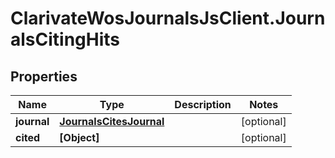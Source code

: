 # ClarivateWosJournalsJsClient.JournalsCitingHits

## Properties

Name | Type | Description | Notes
------------ | ------------- | ------------- | -------------
**journal** | [**JournalsCitesJournal**](JournalsCitesJournal.md) |  | [optional] 
**cited** | **[Object]** |  | [optional] 


